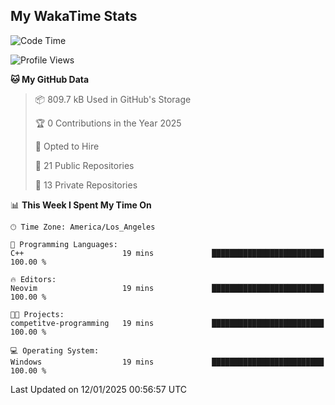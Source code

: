 ## My WakaTime Stats
<!--START_SECTION:waka-->
![Code Time](http://img.shields.io/badge/Code%20Time-201%20hrs%2022%20mins-blue)

![Profile Views](http://img.shields.io/badge/Profile%20Views-1-blue)

**🐱 My GitHub Data** 

> 📦 809.7 kB Used in GitHub's Storage 
 > 
> 🏆 0 Contributions in the Year 2025
 > 
> 💼 Opted to Hire
 > 
> 📜 21 Public Repositories 
 > 
> 🔑 13 Private Repositories 
 > 
📊 **This Week I Spent My Time On** 

```text
🕑︎ Time Zone: America/Los_Angeles

💬 Programming Languages: 
C++                      19 mins             █████████████████████████   100.00 % 

🔥 Editors: 
Neovim                   19 mins             █████████████████████████   100.00 % 

🐱‍💻 Projects: 
competitve-programming   19 mins             █████████████████████████   100.00 % 

💻 Operating System: 
Windows                  19 mins             █████████████████████████   100.00 % 
```


 Last Updated on 12/01/2025 00:56:57 UTC
<!--END_SECTION:waka-->
